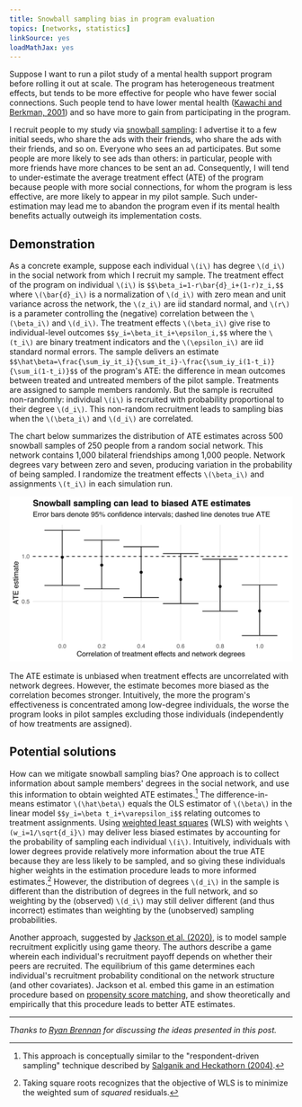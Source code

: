 ```yaml
---
title: Snowball sampling bias in program evaluation
topics: [networks, statistics]
linkSource: yes
loadMathJax: yes
---
```


Suppose I want to run a pilot study of a mental health support program before rolling it out at scale.
The program has heterogeneous treatment effects, but tends to be more effective for people who have fewer social connections.
Such people tend to have lower mental health ([Kawachi and Berkman, 2001](https://doi.org/10.1093/jurban/78.3.458)) and so have more to gain from participating in the program.

I recruit people to my study via [snowball sampling](https://en.wikipedia.org/wiki/Snowball_sampling): I advertise it to a few initial seeds, who share the ads with their friends, who share the ads with their friends, and so on.
Everyone who sees an ad participates.
But some people are more likely to see ads than others: in particular, people with more friends have more chances to be sent an ad.
Consequently, I will tend to under-estimate the average treatment effect (ATE) of the program because people with more social connections, for whom the program is less effective, are more likely to appear in my pilot sample.
Such under-estimation may lead me to abandon the program even if its mental health benefits actually outweigh its implementation costs.

## Demonstration

As a concrete example, suppose each individual `\(i\)` has degree `\(d_i\)` in the social network from which I recruit my sample.
The treatment effect of the program on individual `\(i\)` is
`$$\beta_i=1-r\bar{d}_i+(1-r)z_i,$$`
where `\(\bar{d}_i\)` is a normalization of `\(d_i\)` with zero mean and unit variance across the network, the `\(z_i\)` are iid standard normal, and `\(r\)` is a parameter controlling the (negative) correlation between the `\(\beta_i\)` and `\(d_i\)`.
The treatment effects `\(\beta_i\)` give rise to individual-level outcomes
`$$y_i=\beta_it_i+\epsilon_i,$$`
where the `\(t_i\)` are binary treatment indicators and the `\(\epsilon_i\)` are iid standard normal errors.
The sample delivers an estimate
`$$\hat\beta=\frac{\sum_iy_it_i}{\sum_it_i}-\frac{\sum_iy_i(1-t_i)}{\sum_i(1-t_i)}$$`
of the program's ATE: the difference in mean outcomes between treated and untreated members of the pilot sample.
Treatments are assigned to sample members randomly.
But the sample is recruited non-randomly: individual `\(i\)` is recruited with probability proportional to their degree `\(d_i\)`.
This non-random recruitment leads to sampling bias when the `\(\beta_i\)` and `\(d_i\)` are correlated.

The chart below summarizes the distribution of ATE estimates across 500 snowball samples of 250 people from a random social network.
This network contains 1,000 bilateral friendships among 1,000 people.
Network degrees vary between zero and seven, producing variation in the probability of being sampled.
I randomize the treatment effects `\(\beta_i\)` and assignments `\(t_i\)` in each simulation run.

![](figures/example-1.svg)

The ATE estimate is unbiased when treatment effects are uncorrelated with network degrees.
However, the estimate becomes more biased as the correlation becomes stronger.
Intuitively, the more the program's effectiveness is concentrated among low-degree individuals, the worse the program looks in pilot samples excluding those individuals (independently of how treatments are assigned).

## Potential solutions

How can we mitigate snowball sampling bias?
One approach is to collect information about sample members' degrees in the social network, and use this information to obtain weighted ATE estimates.[^rds]
The difference-in-means estimator `\(\hat\beta\)` equals the OLS estimator of `\(\beta\)` in the linear model
`$$y_i=\beta t_i+\varepsilon_i$$`
relating outcomes to treatment assignments.
Using [weighted least squares](https://en.wikipedia.org/wiki/Weighted_least_squares) (WLS) with weights `\(w_i=1/\sqrt{d_i}\)` may deliver less biased estimates by accounting for the probability of sampling each individual `\(i\)`.
Intuitively, individuals with lower degrees provide relatively more information about the true ATE because they are less likely to be sampled, and so giving these individuals higher weights in the estimation procedure leads to more informed estimates.[^sqrt]
However, the distribution of degrees `\(d_i\)` in the sample is different than the distribution of degrees in the full network, and so weighting by the (observed) `\(d_i\)` may still deliver different (and thus incorrect) estimates than weighting by the (unobserved) sampling probabilities.

[^rds]: This approach is conceptually similar to the "respondent-driven sampling" technique described by [Salganik and Heckathorn (2004)](https://doi.org/10.1111/j.0081-1750.2004.00152.x).

[^sqrt]: Taking square roots recognizes that the objective of WLS is to minimize the weighted sum of *squared* residuals.

Another approach, suggested by [Jackson et al. (2020)](https://dx.doi.org/10.2139/ssrn.3522256), is to model sample recruitment explicitly using game theory.
The authors describe a game wherein each individual's recruitment payoff depends on whether their peers are recruited.
The equilibrium of this game determines each individual's recruitment probability conditional on the network structure (and other covariates).
Jackson et al. embed this game in an estimation procedure based on [propensity score matching](https://en.wikipedia.org/wiki/Propensity_score_matching), and show theoretically and empirically that this procedure leads to better ATE estimates.

---

*Thanks to [Ryan Brennan](https://twitter.com/RyanBrennanEcon) for discussing the ideas presented in this post.*
